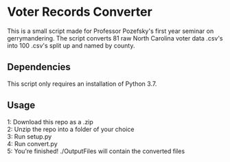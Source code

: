 # Voter Records Converter
This is a small script made for Professor Pozefsky's first year
seminar on gerrymandering. The script converts 81 raw North Carolina 
voter data .csv's into 100 .csv's split up and named by county.
## Dependencies
This script only requires an installation of Python 3.7.
## Usage
1: Download this repo as a .zip  
2: Unzip the repo into a folder of your choice  
3: Run setup.py  
4: Run convert.py  
5: You're finished! ./OutputFiles will contain the converted files